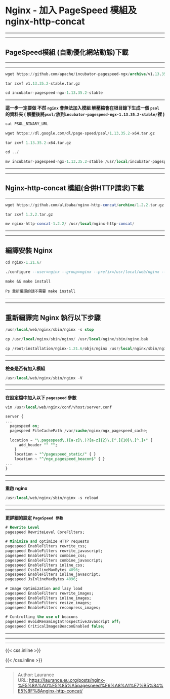 # Nginx - 加入 PageSpeed 模組及 nginx-http-concat


***
***
    
**PageSpeed模組 (自動優化網站動態)下載**
----

***
***
    
```sql
wget https://github.com/apache/incubator-pagespeed-ngx/archive/v1.13.35.2-stable.tar.gz
    
tar zxvf v1.13.35.2-stable.tar.gz
    
cd incubator-pagespeed-ngx-1.13.35.2-stable
```

***
    
**這一步一定要做 不然 `nginx` 會無法加入模組 解壓縮會在根目錄下生成一個 `psol` 的資料夾 ( 解壓後將`psol/`放到`incubator-pagespeed-ngx-1.13.35.2-stable/`裡 )**
    
```sql
cat PSOL_BINARY_URL
    
wget https://dl.google.com/dl/page-speed/psol/1.13.35.2-x64.tar.gz
    
tar zxvf 1.13.35.2-x64.tar.gz
    
cd ../
    
mv incubator-pagespeed-ngx-1.13.35.2-stable /usr/local/incubator-pagespeed-ngx-1.13.35.2-stable/
```

***
***
    
**Nginx-http-concat 模組(合併HTTP請求)下載**
-----

***
    
```sql
wget https://github.com/alibaba/nginx-http-concat/archive/1.2.2.tar.gz
    
tar zxvf 1.2.2.tar.gz
    
mv nginx-http-concat-1.2.2/ /usr/local/nginx-http-concat/
```

***
***
    
**編譯安裝 Nginx**
-----
    
```sql
cd nginx-1.21.6/
    
./configure --user=nginx --group=nginx --prefix=/usr/local/web/nginx --sbin-path=/usr/local/web/nginx/sbin/nginx --conf-path=/usr/local/web/nginx/conf/nginx.conf --error-log-path=/usr/local/web/nginx/logs/error.log --http-log-path=/usr/local/web/nginx/logs/access.log --pid-path=/var/run/nginx.pid --lock-path=/var/lock/subsys/nginx --with-http_stub_status_module --with-http_ssl_module --with-http_gzip_static_module --with-pcre --with-http_realip_module --with-http_flv_module --with-http_mp4_module --with-http_gunzip_module --with-http_gzip_static_module --with-http_secure_link_module --with-http_v2_module --with-http_stub_status_module --with-http_sub_module --add-module=/usr/local/incubator-pagespeed-ngx-1.13.35.2-stable/ --add-module=/usr/local/nginx-http-concat/
    
make && make install
```

`Ps 重新編譯的話不需要 make install`

***
***
    
**重新編譯完 Nginx 執行以下步驟**
-----
    
```sql
/usr/local/web/nginx/sbin/nginx -s stop
    
cp /usr/local/nginx/sbin/nginx/ /usr/local/nginx/sbin/nginx.bak
    
cp /root/installation/nginx-1.21.6/objs/nginx /usr/local/nginx/sbin/nginx
```

***
***
    
**檢查是否有加入模組**
    
```sql
/usr/local/web/nginx/sbin/nginx -V
```    

***
***
    
**在設定檔中加入以下 `pagespeed` 參數**

```sql
vim /usr/local/web/nginx/conf/vhost/server.conf
```
    
```sql
server {
...
  pagespeed on;
  pagespeed FileCachePath /var/cache/nginx/ngx_pagespeed_cache;
  
  location ~ "\.pagespeed\.([a-z]\.)?[a-z]{2}\.[^.]{10}\.[^.]+" {
      add_header "" "";
    }
    location ~ "^/pagespeed_static/" { }
    location ~ "^/ngx_pagespeed_beacon$" { }
...
}
```

***
***

**重啟 nginx**

```sql
/usr/local/web/nginx/sbin/nginx -s reload
```

***
***
    
**更詳細的設定 `PageSpeed 參數`**
    
 ```sql
 # Rewrite Level
pagespeed RewriteLevel CoreFilters;
    
# Minimize and optimize HTTP requests
pagespeed EnableFilters rewrite_css;
pagespeed EnableFilters rewrite_javascript;
pagespeed EnableFilters combine_css;
pagespeed EnableFilters combine_javascript;
pagespeed EnableFilters inline_css;
pagespeed CssInlineMaxBytes 4096;
pagespeed EnableFilters inline_javascript;
pagespeed JsInlineMaxBytes 4096;
    
# Image Optimization and lazy load
pagespeed EnableFilters rewrite_images;
pagespeed EnableFilters inline_images;
pagespeed EnableFilters resize_images;
pagespeed EnableFilters recompress_images;
    
# Controlling the use of beacons
pagespeed AvoidRenamingIntrospectiveJavascript off;
pagespeed CriticalImagesBeaconEnabled false;
```

***
***
    

***

{{< css.inline >}}
<style>
.emojify {
	font-family: Apple Color Emoji, Segoe UI Emoji, NotoColorEmoji, Segoe UI Symbol, Android Emoji, EmojiSymbols;
	font-size: 2rem;
	vertical-align: middle;
}
@media screen and (max-width:650px) {
  .nowrap {
    display: block;
    margin: 25px 0;
  }
}
</style>
{{< /css.inline >}}


---

> Author: Laurance  
> URL: https://laurance.eu.org/posts/nginx-%E5%8A%A0%E5%85%A5pagespeed%E6%A8%A1%E7%B5%84%E5%8F%8Anginx-http-concat/  

